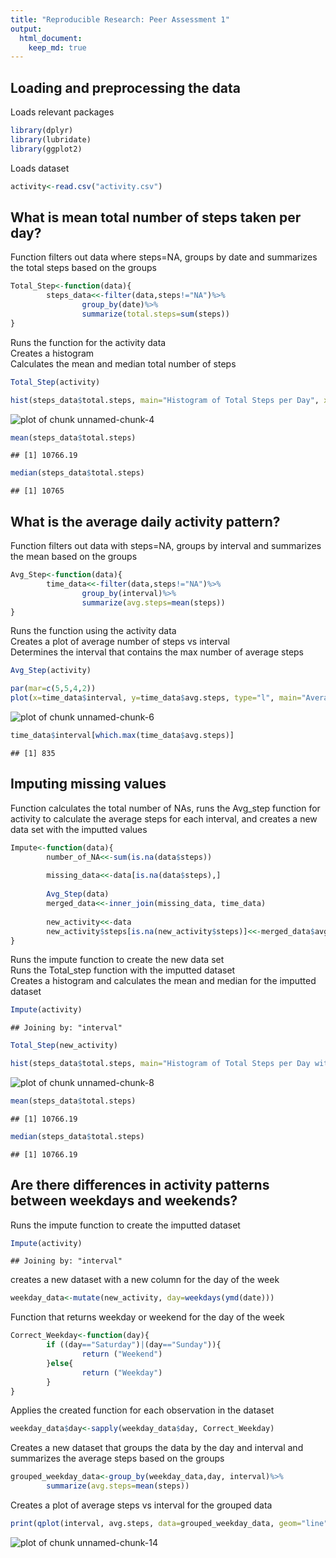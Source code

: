 ```yaml
---
title: "Reproducible Research: Peer Assessment 1"
output: 
  html_document:
    keep_md: true
---
```



## Loading and preprocessing the data

Loads relevant packages


```r
library(dplyr)
library(lubridate)
library(ggplot2)
```

Loads dataset


```r
activity<-read.csv("activity.csv")
```

## What is mean total number of steps taken per day?

Function filters out data where steps=NA, groups by date and summarizes the total steps based on the groups


```r
Total_Step<-function(data){
        steps_data<<-filter(data,steps!="NA")%>%
                group_by(date)%>%
                summarize(total.steps=sum(steps))
}
```
Runs the function for the activity data  
Creates a histogram  
Calculates the mean and median total number of steps


```r
Total_Step(activity)

hist(steps_data$total.steps, main="Histogram of Total Steps per Day", xlab="Total Steps per Day", breaks=10)
```

![plot of chunk unnamed-chunk-4](figure/unnamed-chunk-4-1.png) 

```r
mean(steps_data$total.steps)
```

```
## [1] 10766.19
```

```r
median(steps_data$total.steps)
```

```
## [1] 10765
```


## What is the average daily activity pattern?

Function filters out data with steps=NA, groups by interval and summarizes the mean based on the groups


```r
Avg_Step<-function(data){
        time_data<<-filter(data,steps!="NA")%>%
                group_by(interval)%>%
                summarize(avg.steps=mean(steps)) 
}
```
Runs the function using the activity data  
Creates a plot of average number of steps vs interval  
Determines the interval that contains the max number of average steps


```r
Avg_Step(activity)

par(mar=c(5,5,4,2))
plot(x=time_data$interval, y=time_data$avg.steps, type="l", main="Average Number of Steps in 5 minute Interval", xlab="5 Minute Interval", ylab="Average Number of Steps \n averaged across all days")
```

![plot of chunk unnamed-chunk-6](figure/unnamed-chunk-6-1.png) 

```r
time_data$interval[which.max(time_data$avg.steps)]
```

```
## [1] 835
```


## Imputing missing values

Function calculates the total number of NAs, runs the Avg_step function for activity to calculate the average steps for each interval, and creates a new data set with the imputted values


```r
Impute<-function(data){
        number_of_NA<<-sum(is.na(data$steps))
        
        missing_data<<-data[is.na(data$steps),]
        
        Avg_Step(data)
        merged_data<<-inner_join(missing_data, time_data)
        
        new_activity<<-data
        new_activity$steps[is.na(new_activity$steps)]<<-merged_data$avg.steps
}
```
Runs the impute function to create the new data set  
Runs the Total_step function with the imputted dataset  
Creates a histogram and calculates the mean and median for the imputted dataset


```r
Impute(activity)
```

```
## Joining by: "interval"
```

```r
Total_Step(new_activity)

hist(steps_data$total.steps, main="Histogram of Total Steps per Day with Imputted Values", xlab="Total Steps per Day", breaks=10)
```

![plot of chunk unnamed-chunk-8](figure/unnamed-chunk-8-1.png) 

```r
mean(steps_data$total.steps)
```

```
## [1] 10766.19
```

```r
median(steps_data$total.steps)
```

```
## [1] 10766.19
```


## Are there differences in activity patterns between weekdays and weekends?

Runs the impute function to create the imputted dataset


```r
Impute(activity)
```

```
## Joining by: "interval"
```

creates a new dataset with a new column for the day of the week


```r
weekday_data<-mutate(new_activity, day=weekdays(ymd(date)))
```

Function that returns weekday or weekend for the day of the week


```r
Correct_Weekday<-function(day){
        if ((day=="Saturday")|(day=="Sunday")){
                return ("Weekend")
        }else{
                return ("Weekday")
        }
}
```

Applies the created function for each observation in the dataset


```r
weekday_data$day<-sapply(weekday_data$day, Correct_Weekday)
```

Creates a new dataset that groups the data by the day and interval and summarizes the average steps based on the groups


```r
grouped_weekday_data<-group_by(weekday_data,day, interval)%>%
        summarize(avg.steps=mean(steps))
```

Creates a plot of average steps vs interval for the grouped data


```r
print(qplot(interval, avg.steps, data=grouped_weekday_data, geom="line", facets=.~day, xlab="5 Minute Interval", ylab="Average Steps/ Day", main="Activity Patterns on Weekdays and Weekends"))
```

![plot of chunk unnamed-chunk-14](figure/unnamed-chunk-14-1.png) 
